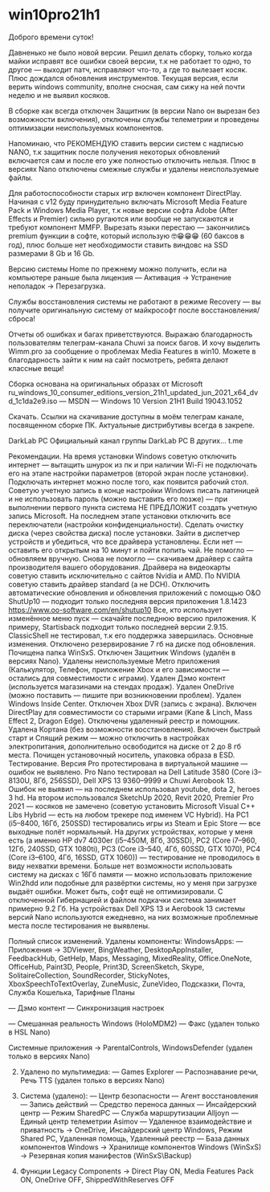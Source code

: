 # win10pro21h1
Доброго времени суток!

Давненько не было новой версии. Решил делать сборку, только когда майки исправят все ошибки своей версии, т.к не работает то одно, то другое — выходит патч, исправляют что-то, а где то вылезает косяк. Плюс дождался обновления инструментов. Текущая версия, если верить windows community, вполне сносная, сам сижу на ней почти неделю и не выявил косяков.

В сборке как всегда отключен Защитник (в версии Nano он вырезан без возможности включения), отключены службы телеметрии и проведены оптимизации неиспользуемых компонентов.

Напоминаю, что РЕКОМЕНДУЮ ставить версии систем с надписью NANO, т.к защитник после получения некоторых обновлений включается сам и после его уже полностью отключить нельзя. Плюс в версиях Nano отключены смежные службы и удалены неиспользуемые файлы.

Для работоспособности старых игр включен компонент DirectPlay. Начиная с v12 буду принудительно включать Microsoft Media Feature Pack и Windows Media Player, т.к новые версии софта Adobe (After Effects и Premier) сильно ругаются или вообще не запускаются и требуют компонент MMFP. Вырезать языки перестаю — закончились premium функции в софте, который использую 🤓😁😁😁 (60 баксов в год), плюс больше нет необходимости ставить виндовс на SSD размерами 8 Gb и 16 Gb.

Версию системы Home по прежнему можно получить, если на компьютере раньше была лицензия — Активация -> Устранение неполадок -> Перезагрузка.

Службы восстановления системы не работают в режиме Recovery — вы получите оригинальную систему от майкрософт после восстановления/сброса!

Отчеты об ошибках и багах приветствуются. Выражаю благодарность пользователям телеграм-канала Chuwi за поиск багов. И хочу выделить Wimm.pro за сообщение о проблемах Media Features в win10. Можете в благодарность зайти к ним на сайт посмотреть, ребята делают классные вещи!

Сборка основана на оригинальных образах от Microsoft ru_windows_10_consumer_editions_version_21h1_updated_jun_2021_x64_dvd_1c1da2e9.iso — MSDN — Windows 10 Version 21H1 Build 19043.1052

Скачать.
Ссылки на скачивание доступны в моём телеграм канале, посвященном сборке ПК. Актуальные дистрибутивы всегда в закрепе.

DarkLab PC
Официальный канал группы DarkLab PC В других…
t.me

Рекомендации.
На время установки Windows советую отключить интернет — вытащить шнурок из пк и при наличии Wi-Fi не подключать его на этапе настройки параметров (второй экран после установки). Подключать интернет можно после того, как появится рабочий стол.
Советую учетную запись в конце настройки Windows писать латиницей и не использовать пароль (можно выставить его позже) — при выполнении первого пункта система НЕ ПРЕДЛОЖИТ создать учетную запись Microsoft.
На последнем этапе установки отключить все переключатели (настройки конфиденциальности).
Сделать очистку диска (через свойства диска) после установки.
Зайти в диспетчер устройств и убедиться, что все драйвера установлены. Если нет — оставить его открытым на 10 минут и пойти попить чай. Не помогло — обновляем вручную. Снова не помогло — скачиваем драйвер с сайта производителя вашего оборудования. Драйвера на видеокарты советую ставить исключительно с сайтов Nvidia и AMD. По NVIDIA советую ставить драйвер standard (а не DCH).
Отключить автоматические обновления и обновления приложений с помощью O&O ShutUp10 — подходит только последняя версия приложения 1.8.1423 https://www.oo-software.com/en/shutup10
Все, кто использует изменённое меню пуск — скачайте последнюю версию приложения. К примеру, Startisback подходит только последней версии 2.9.15. ClassicShell не тестировал, т.к его поддержка завершилась.
Основные изменения.
Отключено резервирование 7 гб на диске под обновления.
Почищена папка WinSxS.
Отключен Защитник Windows (удалён в версиях Nano).
Удалены неиспользуемые Metro приложения (Калькулятор, Телефон, приложение Xbox и его зависимости — остались для совместимости с играми).
Удален Дэмо контент (используется магазинами на стендах продаж).
Удален OneDrive (можно поставить — пишите при возникновении проблем).
Удален Windows Inside Center.
Отключен Xbox DVR (запись с экрана).
Включен DirectPlay для совместимости со старыми играми (Kane & Linch, Mass Effect 2, Dragon Edge).
Отключены удаленный реестр и помощник.
Удалена Кортана (без возможности восстановления).
Включен быстрый старт и Спящий режим — можно отключить в настройках электропитания, дополнительно освободится на диске от 2 до 8 гб места.
Почищен установочный носитель, упаковка образа в ESD.
Тестирование.
Версия Pro протестирована в виртуальной машине — ошибок не выявлено. Pro Nano тестировал на Dell Latitude 3580 (Core i3–8130U, 8Гб, 256SSD), Dell XPS 13 9360–9999 и Chuwi Aerobook 13. Ошибок не выявил — на последнем использовал youtube, dota 2, heroes 3 hd. На втором использовался SketchUp 2020, Revit 2020, Premier Pro 2021 — косяков не замечено (советую установить Microsoft Visual C++ Libs Hybrid — есть на любом трекере под именем VC Hybrid). На PC1 (i5–8400, 16Гб, 250SSD) тестировались игры из Steam и Epic Store — все выходные полёт нормальный. На других устройствах, которые у меня есть (а именно HP dv7 4030er (i5–450M, 8Гб, 30SSD), PC2 (Core i7–960, 12Гб, 240SSD, GTX 1080ti), PC3 (Core i3–540, 4Гб, 60SSD, GTX 1070), PC4 (Core i3–6100, 4Гб, 16SSD, GTX 1060)) — тестирование не проводилось в виду нехватки времени. Больше нет возможности использовать систему на дисках с 16Гб памяти — можно использовать приложение Win2hdd или подобные для развёртки системы, но у меня при загрузке выдаёт ошибки. Может быть, софт ещё не оптимизировали. С отключенной Гибернацией и файлом подкачки система занимает примерно 9.2 Гб. На устройствах Dell XPS 13 и Aerobook 13 системы версий Nano используются ежедневно, на них возможные проблемные места после тестирования не выявлены.

Полный список изменений.
Удалены компоненты:
WindowsApps:
— Приложения -> 3DViewer, BingWeather, DesktopAppInstaller, FeedbackHub, GetHelp, Maps, Messaging, MixedReality, Office.OneNote, OfficeHub, Paint3D, People, Print3D, ScreenSketch, Skype, SolitaireCollection, SoundRecorder, StickyNotes, XboxSpeechToTextOverlay, ZuneMusic, ZuneVideo, Подсказки, Почта, Служба Кошелька, Тарифные Планы

— Дэмо контент
— Синхронизация настроек

— Cмешанная реальность Windows
(HoloMDM2)
— Факс (удален только в HSL Nano)

Системные приложения -> ParentalControls, WindowsDefender (удален только в версиях Nano)

2. Удалено по мультимедиа:
— Games Explorer
— Распознавание речи, Речь TTS (удален только в версиях Nano)

3. Система (удалено):
— Центр безопасности
— Агент восстановления
— Запись действий
— Средство переноса данных
— Инсайдерский центр
— Режим SharedPC
— Служба маршрутизации Alljoyn
— Единый центр телеметрии Asimov
— Удаленное взаимодействие и приватность -> OneDrive, Инсайдерский центр Windows, Режим Shared PC, Удаленная помощь, Удаленный реестр
— База данных компонентов Windows -> Хранилище компонентов Windows (WinSxS) -> Резервная копия манифестов (WinSxS\Backup)

4. Функции
Legacy Components -> Direct Play ON, Media Features Pack ON, OneDrive OFF, ShippedWithReserves OFF
